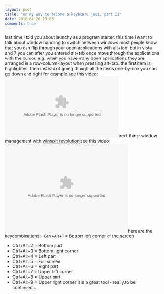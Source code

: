 ```yaml
---
layout: post
title: "on my way to become a keyboard jedi, part II"
date: 2010-04-20 23:05
comments: true
---
```

last time i told you about launchy as a program starter. this time i want to talk about window handling.to switch between windows most people know that you can flip through your open applications with alt+tab. but in vista and 7 you can after you entered alt+tab once move through the applications with the cursor. e.g. when you have many open applications they are arranged in a row-column-layout when pressing alt+tab. the first item is highlighted. then instead of going though all the items one-by-one you can go down and right for example.see this video:<object id="scPlayer" classid="clsid:d27cdb6e-ae6d-11cf-96b8-444553540000" width="370" height="198" codebase="http://download.macromedia.com/pub/shockwave/cabs/flash/swflash.cab#version=6,0,40,0"><param name="quality" value="high" /><param name="bgcolor" value="#FFFFFF" /><param name="flashVars" value="thumb=http://content.screencast.com/users/dotob/folders/Jing/media/ecdb4d30-fbed-445c-81a2-cda0da5c63d7/FirstFrame.jpg&amp;containerwidth=370&amp;containerheight=198&amp;content=http://content.screencast.com/users/dotob/folders/Jing/media/ecdb4d30-fbed-445c-81a2-cda0da5c63d7/alt_tab_with_cursor.mp4&amp;blurover=false" /><param name="allowFullScreen" value="true" /><param name="scale" value="showall" /><param name="allowScriptAccess" value="always" /><param name="base" value="http://content.screencast.com/users/dotob/folders/Jing/media/ecdb4d30-fbed-445c-81a2-cda0da5c63d7/" /><param name="src" value="http://content.screencast.com/users/dotob/folders/Jing/media/ecdb4d30-fbed-445c-81a2-cda0da5c63d7/jingh264player.swf" /><param name="flashvars" value="thumb=http://content.screencast.com/users/dotob/folders/Jing/media/ecdb4d30-fbed-445c-81a2-cda0da5c63d7/FirstFrame.jpg&amp;containerwidth=370&amp;containerheight=198&amp;content=http://content.screencast.com/users/dotob/folders/Jing/media/ecdb4d30-fbed-445c-81a2-cda0da5c63d7/alt_tab_with_cursor.mp4&amp;blurover=false" /><param name="allowfullscreen" value="true" /><embed id="scPlayer" type="application/x-shockwave-flash" width="370" height="198" src="http://content.screencast.com/users/dotob/folders/Jing/media/ecdb4d30-fbed-445c-81a2-cda0da5c63d7/jingh264player.swf" base="http://content.screencast.com/users/dotob/folders/Jing/media/ecdb4d30-fbed-445c-81a2-cda0da5c63d7/" allowscriptaccess="always" scale="showall" allowfullscreen="true" flashvars="thumb=http://content.screencast.com/users/dotob/folders/Jing/media/ecdb4d30-fbed-445c-81a2-cda0da5c63d7/FirstFrame.jpg&amp;containerwidth=370&amp;containerheight=198&amp;content=http://content.screencast.com/users/dotob/folders/Jing/media/ecdb4d30-fbed-445c-81a2-cda0da5c63d7/alt_tab_with_cursor.mp4&amp;blurover=false" bgcolor="#FFFFFF" quality="high"></embed></object>next thing: window management with [winsplit revolution](http://www.winsplit-revolution.com/):see this video:<object id="scPlayer" classid="clsid:d27cdb6e-ae6d-11cf-96b8-444553540000" width="400" height="290" codebase="http://download.macromedia.com/pub/shockwave/cabs/flash/swflash.cab#version=6,0,40,0"><param name="quality" value="high" /><param name="bgcolor" value="#FFFFFF" /><param name="flashVars" value="thumb=http://content.screencast.com/users/dotob/folders/Jing/media/e8c82c10-bf77-48af-b911-8132c81b4601/FirstFrame.jpg&amp;containerwidth=400&amp;containerheight=290&amp;content=http://content.screencast.com/users/dotob/folders/Jing/media/e8c82c10-bf77-48af-b911-8132c81b4601/winsplit_revolution.mp4&amp;blurover=false" /><param name="allowFullScreen" value="true" /><param name="scale" value="showall" /><param name="allowScriptAccess" value="always" /><param name="base" value="http://content.screencast.com/users/dotob/folders/Jing/media/e8c82c10-bf77-48af-b911-8132c81b4601/" /><param name="src" value="http://content.screencast.com/users/dotob/folders/Jing/media/e8c82c10-bf77-48af-b911-8132c81b4601/jingh264player.swf" /><param name="flashvars" value="thumb=http://content.screencast.com/users/dotob/folders/Jing/media/e8c82c10-bf77-48af-b911-8132c81b4601/FirstFrame.jpg&amp;containerwidth=400&amp;containerheight=290&amp;content=http://content.screencast.com/users/dotob/folders/Jing/media/e8c82c10-bf77-48af-b911-8132c81b4601/winsplit_revolution.mp4&amp;blurover=false" /><param name="allowfullscreen" value="true" /><embed id="scPlayer" type="application/x-shockwave-flash" width="400" height="290" src="http://content.screencast.com/users/dotob/folders/Jing/media/e8c82c10-bf77-48af-b911-8132c81b4601/jingh264player.swf" base="http://content.screencast.com/users/dotob/folders/Jing/media/e8c82c10-bf77-48af-b911-8132c81b4601/" allowscriptaccess="always" scale="showall" allowfullscreen="true" flashvars="thumb=http://content.screencast.com/users/dotob/folders/Jing/media/e8c82c10-bf77-48af-b911-8132c81b4601/FirstFrame.jpg&amp;containerwidth=400&amp;containerheight=290&amp;content=http://content.screencast.com/users/dotob/folders/Jing/media/e8c82c10-bf77-48af-b911-8132c81b4601/winsplit_revolution.mp4&amp;blurover=false" bgcolor="#FFFFFF" quality="high"></embed></object>here are the keycombinations:- Ctrl+Alt+1 = Bottom left corner of the screen
- Ctrl+Alt+2 = Bottom part
- Ctrl+Alt+3 = Bottom right corner
- Ctrl+Alt+4 = Left part
- Ctrl+Alt+5 = Full screen
- Ctrl+Alt+6 = Right part
- Ctrl+Alt+7 = Upper left corner
- Ctrl+Alt+8 = Upper part
- Ctrl+Alt+9 = Upper right corner
it is a great tool - really.to be continued... 